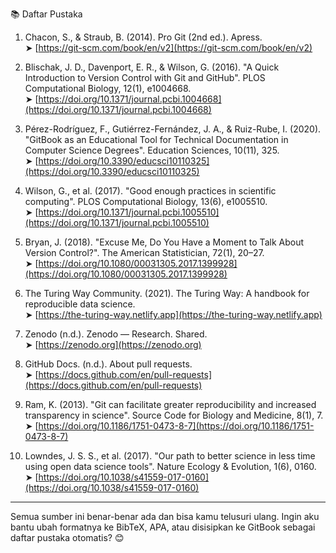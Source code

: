 

 📚 Daftar Pustaka

1. Chacon, S., & Straub, B. (2014). Pro Git (2nd ed.). Apress.  
   ➤ [https://git-scm.com/book/en/v2](https://git-scm.com/book/en/v2)

2. Blischak, J. D., Davenport, E. R., & Wilson, G. (2016). "A Quick Introduction to Version Control with Git and GitHub". PLOS Computational Biology, 12(1), e1004668.  
   ➤ [https://doi.org/10.1371/journal.pcbi.1004668](https://doi.org/10.1371/journal.pcbi.1004668)

3. Pérez-Rodríguez, F., Gutiérrez-Fernández, J. A., & Ruiz-Rube, I. (2020). "GitBook as an Educational Tool for Technical Documentation in Computer Science Degrees". Education Sciences, 10(11), 325.  
   ➤ [https://doi.org/10.3390/educsci10110325](https://doi.org/10.3390/educsci10110325)

4. Wilson, G., et al. (2017). "Good enough practices in scientific computing". PLOS Computational Biology, 13(6), e1005510.  
   ➤ [https://doi.org/10.1371/journal.pcbi.1005510](https://doi.org/10.1371/journal.pcbi.1005510)

5. Bryan, J. (2018). "Excuse Me, Do You Have a Moment to Talk About Version Control?". The American Statistician, 72(1), 20–27.  
   ➤ [https://doi.org/10.1080/00031305.2017.1399928](https://doi.org/10.1080/00031305.2017.1399928)

6. The Turing Way Community. (2021). The Turing Way: A handbook for reproducible data science.  
   ➤ [https://the-turing-way.netlify.app](https://the-turing-way.netlify.app)

7. Zenodo (n.d.). Zenodo — Research. Shared.  
   ➤ [https://zenodo.org](https://zenodo.org)

8. GitHub Docs. (n.d.). About pull requests.  
   ➤ [https://docs.github.com/en/pull-requests](https://docs.github.com/en/pull-requests)

9. Ram, K. (2013). "Git can facilitate greater reproducibility and increased transparency in science". Source Code for Biology and Medicine, 8(1), 7.  
   ➤ [https://doi.org/10.1186/1751-0473-8-7](https://doi.org/10.1186/1751-0473-8-7)

10. Lowndes, J. S. S., et al. (2017). "Our path to better science in less time using open data science tools". Nature Ecology & Evolution, 1(6), 0160.  
   ➤ [https://doi.org/10.1038/s41559-017-0160](https://doi.org/10.1038/s41559-017-0160)

---

Semua sumber ini benar-benar ada dan bisa kamu telusuri ulang. Ingin aku bantu ubah formatnya ke BibTeX, APA, atau disisipkan ke GitBook sebagai daftar pustaka otomatis? 😊